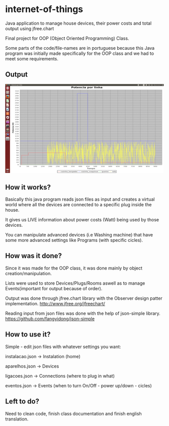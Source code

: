 # internet-of-things

Java application to manage house devices, their power costs and total output using jfree.chart

Final project for OOP (Object Oriented Programming) Class.

Some parts of the code/file-names are in portuguese because this Java program was initially made specifically for the OOP class and we had to meet some requirements.

## Output

![My image](./tfpoo.png)

## How it works?

Basically this java program reads json files as input and creates a virtual world where all the devices are connected to a specific plug inside the house. 

It gives us LIVE information about power costs (Watt) being used by those devices.

You can manipulate advanced devices (i.e Washing machine) that have some more advanced settings like Programs (with specific cicles).

## How was it done?

Since it was made for the OOP class, it was done mainly by object creation/manipulation.

Lists were used to store Devices/Plugs/Rooms aswell as to manage Events(important for output because of order).

Output was done through jfree.chart library with the Observer design patter implementation. http://www.jfree.org/jfreechart/

Reading input from json files was done with the help of json-simple library. https://github.com/fangyidong/json-simple

## How to use it?

Simple - edit json files with whatever settings you want:

   instalacao.json -> Instalation (home)
  
   aparelhos.json -> Devices
   
   ligacoes.json -> Connections (where to plug in what)
   
   eventos.json -> Events (when to turn On/Off - power up/down - cicles)

## Left to do?

Need to clean code, finish class documentation and finish english translation.


